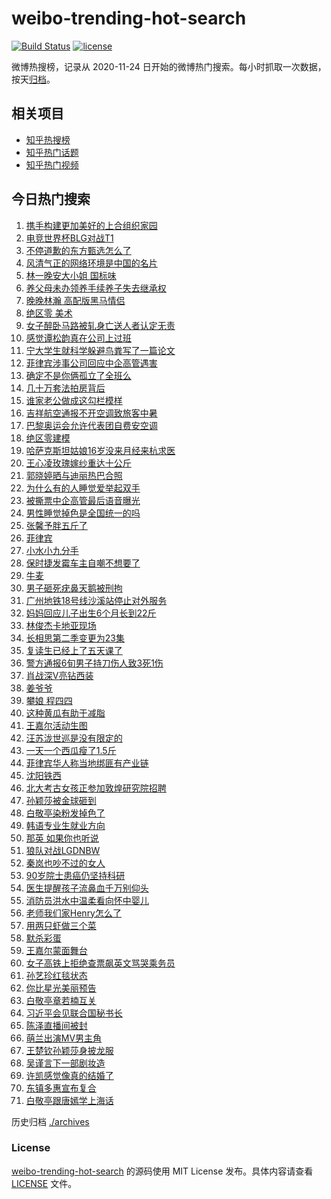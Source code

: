 # weibo-trending-hot-search

[![Build Status](https://github.com/justjavac/weibo-trending-hot-search/workflows/ci/badge.svg?branch=master)](https://github.com/justjavac/weibo-trending-hot-search/actions)
[![license](https://img.shields.io/github/license/justjavac/weibo-trending-hot-search)](https://github.com/justjavac/weibo-trending-hot-search/blob/master/LICENSE)

微博热搜榜，记录从 2020-11-24 日开始的微博热门搜索。每小时抓取一次数据，按天[归档](./archives)。

## 相关项目

- [知乎热搜榜](https://github.com/justjavac/zhihu-trending-top-search)
- [知乎热门话题](https://github.com/justjavac/zhihu-trending-hot-questions)
- [知乎热门视频](https://github.com/justjavac/zhihu-trending-hot-video)

## 今日热门搜索

<!-- BEGIN -->
<!-- 最后更新时间 Fri Jul 05 2024 03:11:01 GMT+0800 (China Standard Time) -->

1. [携手构建更加美好的上合组织家园](https://s.weibo.com//weibo?q=%23%E6%90%BA%E6%89%8B%E6%9E%84%E5%BB%BA%E6%9B%B4%E5%8A%A0%E7%BE%8E%E5%A5%BD%E7%9A%84%E4%B8%8A%E5%90%88%E7%BB%84%E7%BB%87%E5%AE%B6%E5%9B%AD%23&Refer=new_time)
1. [电竞世界杯BLG对战T1](https://s.weibo.com//weibo?q=%23%E7%94%B5%E7%AB%9E%E4%B8%96%E7%95%8C%E6%9D%AFBLG%E5%AF%B9%E6%88%98T1%23&t=31&band_rank=4&Refer=top)
1. [不停道歉的东方甄选怎么了](https://s.weibo.com//weibo?q=%23%E4%B8%8D%E5%81%9C%E9%81%93%E6%AD%89%E7%9A%84%E4%B8%9C%E6%96%B9%E7%94%84%E9%80%89%E6%80%8E%E4%B9%88%E4%BA%86%23&t=31&band_rank=2&Refer=top)
1. [风清气正的网络环境是中国的名片](https://s.weibo.com//weibo?q=%23%E9%A3%8E%E6%B8%85%E6%B0%94%E6%AD%A3%E7%9A%84%E7%BD%91%E7%BB%9C%E7%8E%AF%E5%A2%83%E6%98%AF%E4%B8%AD%E5%9B%BD%E7%9A%84%E5%90%8D%E7%89%87%23&t=31&band_rank=3&Refer=top)
1. [林一晚安大小姐 国标味](https://s.weibo.com//weibo?q=%E6%9E%97%E4%B8%80%E6%99%9A%E5%AE%89%E5%A4%A7%E5%B0%8F%E5%A7%90%20%E5%9B%BD%E6%A0%87%E5%91%B3&t=31&band_rank=4&Refer=top)
1. [养父母未办领养手续养子失去继承权](https://s.weibo.com//weibo?q=%23%E5%85%BB%E7%88%B6%E6%AF%8D%E6%9C%AA%E5%8A%9E%E9%A2%86%E5%85%BB%E6%89%8B%E7%BB%AD%E5%85%BB%E5%AD%90%E5%A4%B1%E5%8E%BB%E7%BB%A7%E6%89%BF%E6%9D%83%23&t=31&band_rank=8&Refer=top)
1. [晚晚林瀚 高配版黑马情侣](https://s.weibo.com//weibo?q=%E6%99%9A%E6%99%9A%E6%9E%97%E7%80%9A%20%E9%AB%98%E9%85%8D%E7%89%88%E9%BB%91%E9%A9%AC%E6%83%85%E4%BE%A3&t=31&band_rank=32&Refer=top)
1. [绝区零 美术](https://s.weibo.com//weibo?q=%E7%BB%9D%E5%8C%BA%E9%9B%B6%20%E7%BE%8E%E6%9C%AF&t=31&band_rank=25&Refer=top)
1. [女子醉卧马路被轧身亡送人者认定无责](https://s.weibo.com//weibo?q=%23%E5%A5%B3%E5%AD%90%E9%86%89%E5%8D%A7%E9%A9%AC%E8%B7%AF%E8%A2%AB%E8%BD%A7%E8%BA%AB%E4%BA%A1%E9%80%81%E4%BA%BA%E8%80%85%E8%AE%A4%E5%AE%9A%E6%97%A0%E8%B4%A3%23&t=31&band_rank=27&Refer=top)
1. [感觉谭松韵真在公司上过班](https://s.weibo.com//weibo?q=%E6%84%9F%E8%A7%89%E8%B0%AD%E6%9D%BE%E9%9F%B5%E7%9C%9F%E5%9C%A8%E5%85%AC%E5%8F%B8%E4%B8%8A%E8%BF%87%E7%8F%AD&t=31&band_rank=34&Refer=top)
1. [宁大学生就科学躲避鸟粪写了一篇论文](https://s.weibo.com//weibo?q=%23%E5%AE%81%E5%A4%A7%E5%AD%A6%E7%94%9F%E5%B0%B1%E7%A7%91%E5%AD%A6%E8%BA%B2%E9%81%BF%E9%B8%9F%E7%B2%AA%E5%86%99%E4%BA%86%E4%B8%80%E7%AF%87%E8%AE%BA%E6%96%87%23&t=31&band_rank=10&Refer=top)
1. [菲律宾涉事公司回应中企高管遇害](https://s.weibo.com//weibo?q=%23%E8%8F%B2%E5%BE%8B%E5%AE%BE%E6%B6%89%E4%BA%8B%E5%85%AC%E5%8F%B8%E5%9B%9E%E5%BA%94%E4%B8%AD%E4%BC%81%E9%AB%98%E7%AE%A1%E9%81%87%E5%AE%B3%23&t=31&band_rank=11&Refer=top)
1. [确定不是你俩孤立了全班么](https://s.weibo.com//weibo?q=%23%E7%A1%AE%E5%AE%9A%E4%B8%8D%E6%98%AF%E4%BD%A0%E4%BF%A9%E5%AD%A4%E7%AB%8B%E4%BA%86%E5%85%A8%E7%8F%AD%E4%B9%88%23&t=31&band_rank=16&Refer=top)
1. [几十万套法拍房背后](https://s.weibo.com//weibo?q=%23%E5%87%A0%E5%8D%81%E4%B8%87%E5%A5%97%E6%B3%95%E6%8B%8D%E6%88%BF%E8%83%8C%E5%90%8E%23&t=31&band_rank=19&Refer=top)
1. [谁家老公做成这勾栏模样](https://s.weibo.com//weibo?q=%23%E8%B0%81%E5%AE%B6%E8%80%81%E5%85%AC%E5%81%9A%E6%88%90%E8%BF%99%E5%8B%BE%E6%A0%8F%E6%A8%A1%E6%A0%B7%23&t=31&band_rank=5&Refer=top)
1. [吉祥航空通报不开空调致旅客中暑](https://s.weibo.com//weibo?q=%23%E5%90%89%E7%A5%A5%E8%88%AA%E7%A9%BA%E9%80%9A%E6%8A%A5%E4%B8%8D%E5%BC%80%E7%A9%BA%E8%B0%83%E8%87%B4%E6%97%85%E5%AE%A2%E4%B8%AD%E6%9A%91%23&t=31&band_rank=9&Refer=top)
1. [巴黎奥运会允许代表团自费安空调](https://s.weibo.com//weibo?q=%23%E5%B7%B4%E9%BB%8E%E5%A5%A5%E8%BF%90%E4%BC%9A%E5%85%81%E8%AE%B8%E4%BB%A3%E8%A1%A8%E5%9B%A2%E8%87%AA%E8%B4%B9%E5%AE%89%E7%A9%BA%E8%B0%83%23&t=31&band_rank=18&Refer=top)
1. [绝区零建模](https://s.weibo.com//weibo?q=%23%E7%BB%9D%E5%8C%BA%E9%9B%B6%E5%BB%BA%E6%A8%A1%23&t=31&band_rank=43&Refer=top)
1. [哈萨克斯坦姑娘16岁没来月经来杭求医](https://s.weibo.com//weibo?q=%23%E5%93%88%E8%90%A8%E5%85%8B%E6%96%AF%E5%9D%A6%E5%A7%91%E5%A8%9816%E5%B2%81%E6%B2%A1%E6%9D%A5%E6%9C%88%E7%BB%8F%E6%9D%A5%E6%9D%AD%E6%B1%82%E5%8C%BB%23&t=31&band_rank=16&Refer=top)
1. [王心凌玫瑰嫁纱重达十公斤](https://s.weibo.com//weibo?q=%E7%8E%8B%E5%BF%83%E5%87%8C%E7%8E%AB%E7%91%B0%E5%AB%81%E7%BA%B1%E9%87%8D%E8%BE%BE%E5%8D%81%E5%85%AC%E6%96%A4&t=31&band_rank=20&Refer=top)
1. [郭晓婷晒与迪丽热巴合照](https://s.weibo.com//weibo?q=%23%E9%83%AD%E6%99%93%E5%A9%B7%E6%99%92%E4%B8%8E%E8%BF%AA%E4%B8%BD%E7%83%AD%E5%B7%B4%E5%90%88%E7%85%A7%23&t=31&band_rank=19&Refer=top)
1. [为什么有的人睡觉爱举起双手](https://s.weibo.com//weibo?q=%E4%B8%BA%E4%BB%80%E4%B9%88%E6%9C%89%E7%9A%84%E4%BA%BA%E7%9D%A1%E8%A7%89%E7%88%B1%E4%B8%BE%E8%B5%B7%E5%8F%8C%E6%89%8B&t=31&band_rank=22&Refer=top)
1. [被撕票中企高管最后语音曝光](https://s.weibo.com//weibo?q=%23%E8%A2%AB%E6%92%95%E7%A5%A8%E4%B8%AD%E4%BC%81%E9%AB%98%E7%AE%A1%E6%9C%80%E5%90%8E%E8%AF%AD%E9%9F%B3%E6%9B%9D%E5%85%89%23&t=31&band_rank=21&Refer=top)
1. [男性睡觉掉色是全国统一的吗](https://s.weibo.com//weibo?q=%23%E7%94%B7%E6%80%A7%E7%9D%A1%E8%A7%89%E6%8E%89%E8%89%B2%E6%98%AF%E5%85%A8%E5%9B%BD%E7%BB%9F%E4%B8%80%E7%9A%84%E5%90%97%23&t=31&band_rank=22&Refer=top)
1. [张馨予胖五斤了](https://s.weibo.com//weibo?q=%23%E5%BC%A0%E9%A6%A8%E4%BA%88%E8%83%96%E4%BA%94%E6%96%A4%E4%BA%86%23&t=31&band_rank=12&Refer=top)
1. [菲律宾](https://s.weibo.com//weibo?q=%E8%8F%B2%E5%BE%8B%E5%AE%BE&t=31&band_rank=11&Refer=top)
1. [小水小九分手](https://s.weibo.com//weibo?q=%23%E5%B0%8F%E6%B0%B4%E5%B0%8F%E4%B9%9D%E5%88%86%E6%89%8B%23&t=31&band_rank=23&Refer=top)
1. [保时捷发霉车主自嘲不想要了](https://s.weibo.com//weibo?q=%23%E4%BF%9D%E6%97%B6%E6%8D%B7%E5%8F%91%E9%9C%89%E8%BD%A6%E4%B8%BB%E8%87%AA%E5%98%B2%E4%B8%8D%E6%83%B3%E8%A6%81%E4%BA%86%23&t=31&band_rank=15&Refer=top)
1. [牛麦](https://s.weibo.com//weibo?q=%E7%89%9B%E9%BA%A6&t=31&band_rank=41&Refer=top)
1. [男子砸死疣鼻天鹅被刑拘](https://s.weibo.com//weibo?q=%23%E7%94%B7%E5%AD%90%E7%A0%B8%E6%AD%BB%E7%96%A3%E9%BC%BB%E5%A4%A9%E9%B9%85%E8%A2%AB%E5%88%91%E6%8B%98%23&t=31&band_rank=29&Refer=top)
1. [广州地铁18号线沙溪站停止对外服务](https://s.weibo.com//weibo?q=%23%E5%B9%BF%E5%B7%9E%E5%9C%B0%E9%93%8118%E5%8F%B7%E7%BA%BF%E6%B2%99%E6%BA%AA%E7%AB%99%E5%81%9C%E6%AD%A2%E5%AF%B9%E5%A4%96%E6%9C%8D%E5%8A%A1%23&t=31&band_rank=24&Refer=top)
1. [妈妈回应儿子出生6个月长到22斤](https://s.weibo.com//weibo?q=%23%E5%A6%88%E5%A6%88%E5%9B%9E%E5%BA%94%E5%84%BF%E5%AD%90%E5%87%BA%E7%94%9F6%E4%B8%AA%E6%9C%88%E9%95%BF%E5%88%B022%E6%96%A4%23&t=31&band_rank=7&Refer=top)
1. [林俊杰卡地亚现场](https://s.weibo.com//weibo?q=%E6%9E%97%E4%BF%8A%E6%9D%B0%E5%8D%A1%E5%9C%B0%E4%BA%9A%E7%8E%B0%E5%9C%BA&t=31&band_rank=38&Refer=top)
1. [长相思第二季变更为23集](https://s.weibo.com//weibo?q=%23%E9%95%BF%E7%9B%B8%E6%80%9D%E7%AC%AC%E4%BA%8C%E5%AD%A3%E5%8F%98%E6%9B%B4%E4%B8%BA23%E9%9B%86%23&t=31&band_rank=28&Refer=top)
1. [复读生已经上了五天课了](https://s.weibo.com//weibo?q=%23%E5%A4%8D%E8%AF%BB%E7%94%9F%E5%B7%B2%E7%BB%8F%E4%B8%8A%E4%BA%86%E4%BA%94%E5%A4%A9%E8%AF%BE%E4%BA%86%23&t=31&band_rank=35&Refer=top)
1. [警方通报6旬男子持刀伤人致3死1伤](https://s.weibo.com//weibo?q=%23%E8%AD%A6%E6%96%B9%E9%80%9A%E6%8A%A56%E6%97%AC%E7%94%B7%E5%AD%90%E6%8C%81%E5%88%80%E4%BC%A4%E4%BA%BA%E8%87%B43%E6%AD%BB1%E4%BC%A4%23&t=31&band_rank=31&Refer=top)
1. [肖战深V亮钻西装](https://s.weibo.com//weibo?q=%23%E8%82%96%E6%88%98%E6%B7%B1V%E4%BA%AE%E9%92%BB%E8%A5%BF%E8%A3%85%23&t=31&band_rank=33&Refer=top)
1. [姜爷爷](https://s.weibo.com//weibo?q=%E5%A7%9C%E7%88%B7%E7%88%B7&t=31&band_rank=26&Refer=top)
1. [攀娘 程四四](https://s.weibo.com//weibo?q=%E6%94%80%E5%A8%98%20%E7%A8%8B%E5%9B%9B%E5%9B%9B&t=31&band_rank=27&Refer=top)
1. [这种黄瓜有助于减脂](https://s.weibo.com//weibo?q=%23%E8%BF%99%E7%A7%8D%E9%BB%84%E7%93%9C%E6%9C%89%E5%8A%A9%E4%BA%8E%E5%87%8F%E8%84%82%23&t=31&band_rank=30&Refer=top)
1. [王嘉尔活动生图](https://s.weibo.com//weibo?q=%E7%8E%8B%E5%98%89%E5%B0%94%E6%B4%BB%E5%8A%A8%E7%94%9F%E5%9B%BE&t=31&band_rank=48&Refer=top)
1. [汪苏泷世巡是没有限定的](https://s.weibo.com//weibo?q=%23%E6%B1%AA%E8%8B%8F%E6%B3%B7%E4%B8%96%E5%B7%A1%E6%98%AF%E6%B2%A1%E6%9C%89%E9%99%90%E5%AE%9A%E7%9A%84%23&t=31&band_rank=43&Refer=top)
1. [一天一个西瓜瘦了1.5斤](https://s.weibo.com//weibo?q=%23%E4%B8%80%E5%A4%A9%E4%B8%80%E4%B8%AA%E8%A5%BF%E7%93%9C%E7%98%A6%E4%BA%861.5%E6%96%A4%23&t=31&band_rank=29&Refer=top)
1. [菲律宾华人称当地绑匪有产业链](https://s.weibo.com//weibo?q=%23%E8%8F%B2%E5%BE%8B%E5%AE%BE%E5%8D%8E%E4%BA%BA%E7%A7%B0%E5%BD%93%E5%9C%B0%E7%BB%91%E5%8C%AA%E6%9C%89%E4%BA%A7%E4%B8%9A%E9%93%BE%23&t=31&band_rank=43&Refer=top)
1. [沈阳铁西](https://s.weibo.com//weibo?q=%E6%B2%88%E9%98%B3%E9%93%81%E8%A5%BF&t=31&band_rank=42&Refer=top)
1. [北大考古女孩正参加敦煌研究院招聘](https://s.weibo.com//weibo?q=%23%E5%8C%97%E5%A4%A7%E8%80%83%E5%8F%A4%E5%A5%B3%E5%AD%A9%E6%AD%A3%E5%8F%82%E5%8A%A0%E6%95%A6%E7%85%8C%E7%A0%94%E7%A9%B6%E9%99%A2%E6%8B%9B%E8%81%98%23&t=31&band_rank=14&Refer=top)
1. [孙颖莎被金球砸到](https://s.weibo.com//weibo?q=%23%E5%AD%99%E9%A2%96%E8%8E%8E%E8%A2%AB%E9%87%91%E7%90%83%E7%A0%B8%E5%88%B0%23&t=31&band_rank=13&Refer=top)
1. [白敬亭染粉发掉色了](https://s.weibo.com//weibo?q=%23%E7%99%BD%E6%95%AC%E4%BA%AD%E6%9F%93%E7%B2%89%E5%8F%91%E6%8E%89%E8%89%B2%E4%BA%86%23&t=31&band_rank=36&Refer=top)
1. [韩语专业生就业方向](https://s.weibo.com//weibo?q=%23%E9%9F%A9%E8%AF%AD%E4%B8%93%E4%B8%9A%E7%94%9F%E5%B0%B1%E4%B8%9A%E6%96%B9%E5%90%91%23&t=31&band_rank=6&Refer=top)
1. [那英 如果你也听说](https://s.weibo.com//weibo?q=%E9%82%A3%E8%8B%B1%20%E5%A6%82%E6%9E%9C%E4%BD%A0%E4%B9%9F%E5%90%AC%E8%AF%B4&t=31&band_rank=17&Refer=top)
1. [狼队对战LGDNBW](https://s.weibo.com//weibo?q=%23%E7%8B%BC%E9%98%9F%E5%AF%B9%E6%88%98LGDNBW%23&t=31&band_rank=50&Refer=top)
1. [秦岚也吵不过的女人](https://s.weibo.com//weibo?q=%23%E7%A7%A6%E5%B2%9A%E4%B9%9F%E5%90%B5%E4%B8%8D%E8%BF%87%E7%9A%84%E5%A5%B3%E4%BA%BA%23&t=31&band_rank=39&Refer=top)
1. [90岁院士患癌仍坚持科研](https://s.weibo.com//weibo?q=%2390%E5%B2%81%E9%99%A2%E5%A3%AB%E6%82%A3%E7%99%8C%E4%BB%8D%E5%9D%9A%E6%8C%81%E7%A7%91%E7%A0%94%23&t=31&band_rank=49&Refer=top)
1. [医生提醒孩子流鼻血千万别仰头](https://s.weibo.com//weibo?q=%23%E5%8C%BB%E7%94%9F%E6%8F%90%E9%86%92%E5%AD%A9%E5%AD%90%E6%B5%81%E9%BC%BB%E8%A1%80%E5%8D%83%E4%B8%87%E5%88%AB%E4%BB%B0%E5%A4%B4%23&t=31&band_rank=10&Refer=top)
1. [消防员洪水中温柔看向怀中婴儿](https://s.weibo.com//weibo?q=%23%E6%B6%88%E9%98%B2%E5%91%98%E6%B4%AA%E6%B0%B4%E4%B8%AD%E6%B8%A9%E6%9F%94%E7%9C%8B%E5%90%91%E6%80%80%E4%B8%AD%E5%A9%B4%E5%84%BF%23&t=31&band_rank=30&Refer=top)
1. [老师我们家Henry怎么了](https://s.weibo.com//weibo?q=%23%E8%80%81%E5%B8%88%E6%88%91%E4%BB%AC%E5%AE%B6Henry%E6%80%8E%E4%B9%88%E4%BA%86%23&t=31&band_rank=37&Refer=top)
1. [用两只虾做三个菜](https://s.weibo.com//weibo?q=%E7%94%A8%E4%B8%A4%E5%8F%AA%E8%99%BE%E5%81%9A%E4%B8%89%E4%B8%AA%E8%8F%9C&t=31&band_rank=32&Refer=top)
1. [默杀彩蛋](https://s.weibo.com//weibo?q=%E9%BB%98%E6%9D%80%E5%BD%A9%E8%9B%8B&t=31&band_rank=45&Refer=top)
1. [王嘉尔蒙面舞台](https://s.weibo.com//weibo?q=%23%E7%8E%8B%E5%98%89%E5%B0%94%E8%92%99%E9%9D%A2%E8%88%9E%E5%8F%B0%23&t=31&band_rank=43&Refer=top)
1. [女子高铁上拒绝查票飙英文骂哭乘务员](https://s.weibo.com//weibo?q=%23%E5%A5%B3%E5%AD%90%E9%AB%98%E9%93%81%E4%B8%8A%E6%8B%92%E7%BB%9D%E6%9F%A5%E7%A5%A8%E9%A3%99%E8%8B%B1%E6%96%87%E9%AA%82%E5%93%AD%E4%B9%98%E5%8A%A1%E5%91%98%23&t=31&band_rank=44&Refer=top)
1. [孙艺珍红毯状态](https://s.weibo.com//weibo?q=%23%E5%AD%99%E8%89%BA%E7%8F%8D%E7%BA%A2%E6%AF%AF%E7%8A%B6%E6%80%81%23&t=31&band_rank=41&Refer=top)
1. [你比星光美丽预告](https://s.weibo.com//weibo?q=%E4%BD%A0%E6%AF%94%E6%98%9F%E5%85%89%E7%BE%8E%E4%B8%BD%E9%A2%84%E5%91%8A&t=31&band_rank=49&Refer=top)
1. [白敬亭章若楠互关](https://s.weibo.com//weibo?q=%23%E7%99%BD%E6%95%AC%E4%BA%AD%E7%AB%A0%E8%8B%A5%E6%A5%A0%E4%BA%92%E5%85%B3%23&t=31&band_rank=50&Refer=top)
1. [习近平会见联合国秘书长](https://s.weibo.com//weibo?q=%23%E4%B9%A0%E8%BF%91%E5%B9%B3%E4%BC%9A%E8%A7%81%E8%81%94%E5%90%88%E5%9B%BD%E7%A7%98%E4%B9%A6%E9%95%BF%23&Refer=new_time)
1. [陈泽直播间被封](https://s.weibo.com//weibo?q=%E9%99%88%E6%B3%BD%E7%9B%B4%E6%92%AD%E9%97%B4%E8%A2%AB%E5%B0%81&t=31&band_rank=1&Refer=top)
1. [萌兰出演MV男主角](https://s.weibo.com//weibo?q=%23%E8%90%8C%E5%85%B0%E5%87%BA%E6%BC%94MV%E7%94%B7%E4%B8%BB%E8%A7%92%23&t=31&band_rank=10&Refer=top)
1. [王楚钦孙颖莎身披龙服](https://s.weibo.com//weibo?q=%23%E7%8E%8B%E6%A5%9A%E9%92%A6%E5%AD%99%E9%A2%96%E8%8E%8E%E8%BA%AB%E6%8A%AB%E9%BE%99%E6%9C%8D%23&t=31&band_rank=40&Refer=top)
1. [吴谨言下一部剧妆造](https://s.weibo.com//weibo?q=%23%E5%90%B4%E8%B0%A8%E8%A8%80%E4%B8%8B%E4%B8%80%E9%83%A8%E5%89%A7%E5%A6%86%E9%80%A0%23&t=31&band_rank=46&Refer=top)
1. [许凯感觉像真的结婚了](https://s.weibo.com//weibo?q=%E8%AE%B8%E5%87%AF%E6%84%9F%E8%A7%89%E5%83%8F%E7%9C%9F%E7%9A%84%E7%BB%93%E5%A9%9A%E4%BA%86&t=31&band_rank=47&Refer=top)
1. [东镇多惠宣布复合](https://s.weibo.com//weibo?q=%23%E4%B8%9C%E9%95%87%E5%A4%9A%E6%83%A0%E5%AE%A3%E5%B8%83%E5%A4%8D%E5%90%88%23&t=31&band_rank=49&Refer=top)
1. [白敬亭跟唐嫣学上海话](https://s.weibo.com//weibo?q=%23%E7%99%BD%E6%95%AC%E4%BA%AD%E8%B7%9F%E5%94%90%E5%AB%A3%E5%AD%A6%E4%B8%8A%E6%B5%B7%E8%AF%9D%23&t=31&band_rank=50&Refer=top)

<!-- END -->

历史归档 [./archives](./archives)

### License

[weibo-trending-hot-search](https://github.com/justjavac/weibo-trending-hot-search) 的源码使用 MIT License
发布。具体内容请查看 [LICENSE](./LICENSE) 文件。
